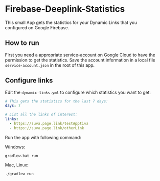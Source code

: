 # Firebase-Deeplink-Statistics

This small App gets the statistics for your Dynamic Links that you configured on Google Firebase.

## How to run
First you need a appropriate service-account on Google Cloud to have the permission to get the statistics.
Save the account information in a local file `service-account.json` in the root of this app.

## Configure links

Edit the `dynamic-links.yml` to configure which statistics you want to get:

```yaml
# This gets the statistics for the last 7 days:
days: 7

# List all the links of interest:
links:
  - https://suva.page.link/testApptiva
  - https://suva.page.link/otherLink
``` 

Run the app with following command:

Windows:

```shell script
gradlew.bat run
```

Mac, Linux:

```shell script
./gradlew run
```

